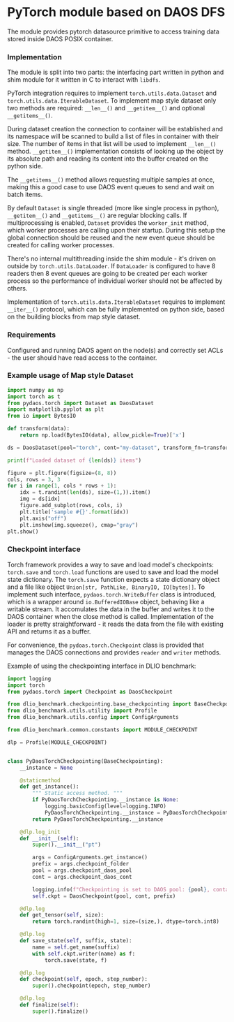 # PyTorch module based on DAOS DFS


The module provides pytorch datasource primitive to access training data stored inside DAOS POSIX container.

### Implementation

The module is split into two parts: the interfacing part written in python and shim module for it written in C to interact with `libdfs`.

PyTorch integration requires to implement `torch.utils.data.Dataset` and `torch.utils.data.IterableDataset`.
To implement map style dataset only two methods are required: `__len__()` and `__getitem__()` and optional `__getitems__()`.

During dataset creation the connection to container will be established and its namespace will be scanned to build
a list of files in container with their size. The number of items in that list will be used to implement `__len__()` method.
`__getitem__()` implementation consists of looking up the object by its absolute path and reading its content into the buffer
created on the python side.

The `__getitems__()` method allows requesting multiple samples at once, making this a good case to use DAOS event queues to send and wait on batch items.

By default `Dataset` is single threaded (more like single process in python), `__getitem__()` and `__getitems__()` are regular blocking calls.
If multiprocessing is enabled, `Dataset` provides the `worker_init` method, which worker processes are calling upon their startup.
During this setup the global connection should be reused and the new event queue should be created for calling worker processes.

There's no internal multithreading inside the shim module - it's driven on outside by `torch.utils.DataLoader`.
If `DataLoader` is configured to have 8 readers then 8 event queues are going to be created per each worker process so the performance of individual worker should not be affected by others.


Implementation of `torch.utils.data.IterableDataset` requires to implement `__iter__()` protocol, which can be fully implemented on python side,
based on the building blocks from map style dataset.


### Requirements

Configured and running DAOS agent on the node(s) and correctly set ACLs - the user should have read access to the container.



### Example usage of Map style Dataset

```python
import numpy as np
import torch as t
from pydaos.torch import Dataset as DaosDataset
import matplotlib.pyplot as plt
from io import BytesIO

def transform(data):
    return np.load(BytesIO(data), allow_pickle=True)['x']

ds = DaosDataset(pool="torch", cont="my-dataset", transform_fn=transform)

print(f"Loaded dataset of {len(ds)} items")

figure = plt.figure(figsize=(8, 8))
cols, rows = 3, 3
for i in range(1, cols * rows + 1):
    idx = t.randint(len(ds), size=(1,)).item()
    img = ds[idx]
    figure.add_subplot(rows, cols, i)
    plt.title('sample #{}'.format(idx))
    plt.axis("off")
    plt.imshow(img.squeeze(), cmap="gray")
plt.show()
```


### Checkpoint interface

Torch framework provides a way to save and load model's checkpoints: `torch.save` and `torch.load` functions are used to save and load the model state dictionary.
The `torch.save` function expects a state dictionary object and a file like object `Union[str, PathLike, BinaryIO, IO[bytes]]`.
To implement such interface, `pydaos.torch.WriteBuffer` class is introduced, which is a wrapper around `io.BufferedIOBase` object, behaving like a writable stream.
It accomulates the data in the buffer and writes it to the DAOS container when the close method is called.
Implementation of the loader is pretty straightforward - it reads the data from the file with existing API and returns it as a buffer.

For convenience, the `pydoas.torch.Checkpoint` class is provided that manages the DAOS connections and provides `reader` and `writer` methods.


Example of using the checkpointing interface in DLIO benchmark:

```python
import logging
import torch
from pydaos.torch import Checkpoint as DaosCheckpoint

from dlio_benchmark.checkpointing.base_checkpointing import BaseCheckpointing
from dlio_benchmark.utils.utility import Profile
from dlio_benchmark.utils.config import ConfigArguments

from dlio_benchmark.common.constants import MODULE_CHECKPOINT

dlp = Profile(MODULE_CHECKPOINT)


class PyDaosTorchCheckpointing(BaseCheckpointing):
    __instance = None

    @staticmethod
    def get_instance():
        """ Static access method. """
        if PyDaosTorchCheckpointing.__instance is None:
            logging.basicConfig(level=logging.INFO)
            PyDaosTorchCheckpointing.__instance = PyDaosTorchCheckpointing()
        return PyDaosTorchCheckpointing.__instance

    @dlp.log_init
    def __init__(self):
        super().__init__("pt")

        args = ConfigArguments.get_instance()
        prefix = args.checkpoint_folder
        pool = args.checkpoint_daos_pool
        cont = args.checkpoint_daos_cont

        logging.info(f"Checkpointing is set to DAOS pool: {pool}, container: {cont} with prefix: {prefix}")
        self.ckpt = DaosCheckpoint(pool, cont, prefix)

    @dlp.log
    def get_tensor(self, size):
        return torch.randint(high=1, size=(size,), dtype=torch.int8)

    @dlp.log
    def save_state(self, suffix, state):
        name = self.get_name(suffix)
        with self.ckpt.writer(name) as f:
            torch.save(state, f)

    @dlp.log
    def checkpoint(self, epoch, step_number):
        super().checkpoint(epoch, step_number)

    @dlp.log
    def finalize(self):
        super().finalize()
```
